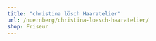```yaml
---
title: "christina lösch Haaratelier"
url: /nuernberg/christina-loesch-haaratelier/
shop: Friseur
---
```

